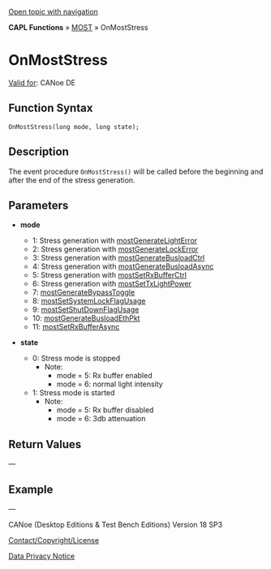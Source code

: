 [Open topic with navigation](../../../../../CANoeDEFamily.htm#Topics/CAPLFunctions/MOST/EventProcedures/CAPLfunctionOnMOSTStress.md)

**CAPL Functions** » [MOST](../CAPLfunctionsMOSTOverview.md) » OnMostStress

# OnMostStress

[Valid for](../../../Shared/FeatureAvailability.md): CANoe DE

## Function Syntax

`OnMostStress(long mode, long state);`

## Description

The event procedure `OnMostStress()` will be called before the beginning and after the end of the stress generation.

## Parameters

- **mode**
  - 1: Stress generation with [mostGenerateLightError](../Functions/CAPLfunctionMOSTGenerateLightError.md)
  - 2: Stress generation with [mostGenerateLockError](../Functions/CAPLfunctionMOSTGenerateLockError.md)
  - 3: Stress generation with [mostGenerateBusloadCtrl](../Functions/CAPLfunctionMOSTGenerateBusloadCtrl.md)
  - 4: Stress generation with [mostGenerateBusloadAsync](../Functions/CAPLfunctionMOSTGenerateBusloadAsync.md)
  - 5: Stress generation with [mostSetRxBufferCtrl](../Functions/CAPLfunctionMOSTSetRxBufferCtrl.md)
  - 6: Stress generation with [mostSetTxLightPower](../Functions/CAPLfunctionMOSTSetTxLightPower.md)
  - 7: [mostGenerateBypassToggle](../Functions/CAPLfunctionMOSTGenerateBypassToggle.md)
  - 8: [mostSetSystemLockFlagUsage](../Functions/CAPLfunctionMOSTSetGetSystemLockFlagUsage.md)
  - 9: [mostSetShutDownFlagUsage](../Functions/CAPLfunctionMOSTSetGetShutDownFlagUsage.md)
  - 10: [mostGenerateBusloadEthPkt](../Functions/CAPLfunctionMOSTGenerateBusloadEthPkt.md)
  - 11: [mostSetRxBufferAsync](../Functions/CAPLfunctionMOSTSetRxBufferAsync.md)

- **state**
  - 0: Stress mode is stopped
    - Note:
      - mode = 5: Rx buffer enabled
      - mode = 6: normal light intensity
  - 1: Stress mode is started
    - Note:
      - mode = 5: Rx buffer disabled
      - mode = 6: 3db attenuation

## Return Values

—

## Example

—

CANoe (Desktop Editions & Test Bench Editions) Version 18 SP3

[Contact/Copyright/License](../../../Shared/ContactCopyrightLicense.md)

[Data Privacy Notice](https://www.vector.com/int/en/company/get-info/privacy-policy/)
